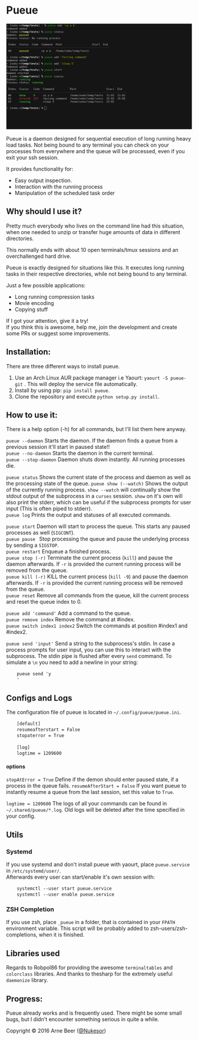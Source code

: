# Pueue

![Pueue](https://raw.githubusercontent.com/Nukesor/images/master/pueue.png)

Pueue is a daemon designed for sequential execution of long running heavy load tasks. Not being bound to any terminal you can check on your processes from everywhere and the queue will be processed, even if you exit your ssh session.

It provides functionality for:
- Easy output inspection.
- Interaction with the running process
- Manipulation of the scheduled task order


## Why should I use it?

Pretty much everybody who lives on the command line had this situation, when one needed to unzip or transfer huge amounts of data in different directories.

This normally ends with about 10 open terminals/tmux sessions and an overchallenged hard drive.

Pueue is exactly designed for situations like this. It executes long running tasks in their respective directories, while not being bound to any terminal.  

Just a few possible applications:

- Long running compression tasks
- Movie encoding
- Copying stuff

If I got your attention, give it a try!  
If you think this is awesome, help me, join the development and create some PRs or suggest some improvements.

## Installation:

There are three different ways to install pueue.

1. Use an Arch Linux AUR package manager i.e Yaourt: `yaourt -S pueue-git` . This will deploy the service file automatically.
2. Install by using pip: `pip install pueue`.
3. Clone the repository and execute `python setup.py install`.

## How to use it:

There is a help option (-h) for all commands, but I'll list them here anyway.

`pueue --daemon` Starts the daemon. If the daemon finds a queue from a previous session it'll start in paused state!!  
`pueue --no-daemon` Starts the daemon in the current terminal.  
`pueue --stop-daemon` Daemon shuts down instantly. All running processes die.  

`pueue status` Shows the current state of the process and daemon as well as the processing state of the queue.
`pueue show (--watch)` Shows the output of the currently running process. `show --watch` will continually show the stdout output of the subprocess in a `curses` session.
`show` on it's own will also print the stderr, which can be useful if the subprocess prompts for user input (This is often piped to stderr).  
`pueue log` Prints the output and statuses of all executed commands.  

`pueue start` Daemon will start to process the queue. This starts any paused processes as well (`SIGCONT`).  
`pueue pause ` Stop processing the queue and pause the underlying process by sending a `SIGSTOP`.  
`pueue restart` Enqueue a finished process.  
`pueue stop (-r)` Terminate the current process (`kill`) and pause the daemon afterwards. If `-r` is provided the current running process will be removed from the queue.  
`pueue kill (-r)` KILL the current process (`kill -9`) and pause the daemon afterwards. If `-r` is provided the current running process will be removed from the queue.  
`pueue reset` Remove all commands from the queue, kill the current process and reset the queue index to 0.  

`pueue add 'command'` Add a command to the queue.  
`pueue remove index` Remove the command at #index.  
`pueue switch index1 index2` Switch the commands at position #index1 and #index2.  

`pueue send 'input'` Send a string to the subprocess's stdin. In case a process prompts for user input, you can use this to interact with the subprocess.
The stdin pipe is flushed after every `send` command. To simulate a `\n` you need to add a newline in your string:

        pueue send 'y
        '

## Configs and Logs

The configuration file of pueue is located in `~/.config/pueue/pueue.ini`.

        [default]
        resumeafterstart = False
        stopaterror = True

        [log]
        logtime = 1209600

#### options

`stopAtError = True` Define if the demon should enter paused state, if a process in the queue fails.
`resumeAfterStart = False` If you want pueue to instantly resume a queue from the last session, set this value to `True`.

`logtime = 1209600` The logs of all your commands can be found in `~/.shared/pueue/*.log`. Old logs will be deleted after the time specified in your config.

## Utils

### Systemd
If you use systemd and don't install pueue with yaourt, place `pueue.service` in `/etc/systemd/user/`.  
Afterwards every user can start/enable it's own session with:  

        systemctl --user start pueue.service
        systemctl --user enable pueue.service

### ZSH Completion

If you use zsh, place `_pueue` in a folder, that is contained in your `FPATH` environment variable. This script will be probably added to zsh-users/zsh-completions, when it is finished.

## Libraries used

Regards to Robpol86 for providing the awesome `terminaltables` and `colorclass` libraries.
And thanks to thesharp for the extremely useful `daemonize` library.

## Progress:
Pueue already works and is frequently used. There might be some small bugs, but I didn't encounter something serious in quite a while.

Copyright &copy; 2016 Arne Beer ([@Nukesor](https://github.com/Nukesor))
